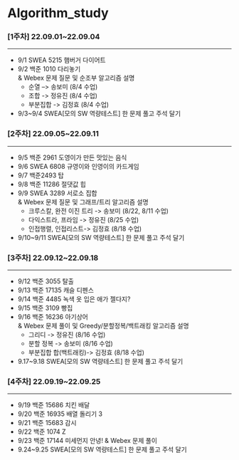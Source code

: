 # Algorithm_study

### [1주차] 22.09.01~22.09.04
***
* 9/1 SWEA 5215 햄버거 다이어트 
* 9/2 백준 1010 다리놓기   
    & Webex 문제 질문 및 순조부 알고리즘 설명   
  * 순열 –> 송보미 (8/4 수업)   
  * 조합 -> 정유진 (8/4 수업)   
  * 부분집합 -> 김정효 (8/4 수업)   
* 9/3~9/4 SWEA[모의 SW 역량테스트] 한 문제 풀고 주석 달기   

### [2주차] 22.09.05~22.09.11
***
* 9/5 백준 2961 도영이가 만든 맛있는 음식 
* 9/6 SWEA 6808 규영이와 인영이의 카드게임 
* 9/7 백준2493 탑
* 9/8 백준 11286 절댓값 힙
* 9/9 SWEA 3289 서로소 집합   
  & Webex 문제 질문 및 그래프/트리 알고리즘 설명   
  * 크루스칼, 완전 이진 트리 -> 송보미 (8/22, 8/11 수업)   
  * 다익스트라, 프라임 -> 정유진 (8/25 수업)   
  * 인접행렬, 인접리스트-> 김정효 (8/18 수업)   
* 9/10~9/11 SWEA[모의 SW 역량테스트] 한 문제 풀고 주석 달기

### [3주차] 22.09.12~22.09.18
***
* 9/12 백준 3055 탈출 
* 9/13 백준 17135 캐슬 디펜스 
* 9/14 백준 4485 녹색 옷 입은 애가 젤다지? 
* 9/15 백준 3109 빵집 
* 9/16 백준 16236 아기상어    
& Webex 문제 풀이 및 Greedy/분할정복/백트래킹 알고리즘 설명   
  * 그리디 -> 정유진 (8/16 수업)   
  * 분할 정복 -> 송보미 (8/16 수업)   
  * 부분집합 합(백트래킹)-> 김정효 (8/18 수업)
* 9.17~9.18 SWEA[모의 SW 역량테스트] 한 문제 풀고 주석 달기

### [4주차] 22.09.19~22.09.25
***
* 9/19 백준 15686 치킨 배달 
* 9/20 백준 16935 배열 돌리기 3 
* 9/21 백준 15683 감시 
* 9/22 백준 1074 Z 
* 9/23 백준 17144 미세먼지 안녕! 
& Webex 문제 풀이
* 9.24~9.25 SWEA[모의 SW 역량테스트] 한 문제 풀고 주석 달기
